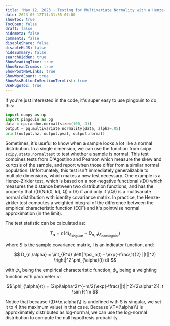 ```yaml
---
title: 'May 12, 2023 - Testing for Multivariate Normality with a Henze-Zirkler Test (In Python)'
date: 2023-05-12T11:31:55-07:00
showToc: true
TocOpen: false
draft: false
hidemeta: false
comments: false
disableShare: false
disableHLJS: false
hideSummary: false
searchHidden: true
ShowReadingTime: true
ShowBreadCrumbs: true
ShowPostNavLinks: true
ShowWordCount: true
ShowRssButtonInSectionTermList: true
UseHugoToc: true
---
```


If you're just interested in the code, it's super easy to use pingouin to do this:

```python
import numpy as np
import pingouin as pg
data = np.random.normal(size=(100, 3))
output = pg.multivariate_normality(data, alpha=.05)
print(output.hz, output.pval, output.normal)
```

Sometimes, it's useful to know when a sample looks a lot like a normal distribution. In a single dimension, we can use
the function from scipy `scipy.stats.normaltest` to test whether a sample is normal. This test combines tests from
D'Agostino and Pearson which measure the skew and kurtosis of the sample, and report when those differ from a similar
normal population. Unfortunately, this test isn't immediately generalizable to multiple dimensions, which makes a new
test necessary. One example is a Henze-Zirkler test, which is based on a non-negative functional \\(D\\) which measures the
distance between two distribution functions, and has the property that \\(D(Nd(0, Id), Q) = 0\\) if and only if \\(Q\\) is a
multivariate normal distribution with identity covariance matrix. In practice, the Henze-zirkler test computes a
weighted integral of the difference between the empirical characteristic function (ECF) and it's pointwise normal
approximation (in the limit).

The test statistic can be calculated as:

$$
T_{\alpha} = n\left(4I_{S_{singular}} + D_{n,\alpha}I_{S_{nonsingular}}\right)
$$

where $S$ is the sample covariance matrix, I is an indicator function, and:

$$
D_{n,\alpha} = \int_{R^d} \left| \psi_n(t) - \exp(-\frac{1}{2} ||t||^2) \right|^2  \phi_{\alpha}(t) dt
$$

with $\psi_n$ being the empirical characteristic function, $\phi_{\alpha}$ being a weighting function with parameter $\alpha$:

$$
\phi_{\alpha}(t) = (2\pi\alpha^2)^{-m/2}\exp(-\frac{||t||^2}{2\alpha^2}), t \sim R^m
$$

Notice that because \\(D*{n,\alpha}\\) is undefined with S is singular, we set it to 4 (the maximum value) in that case.
Because \\(T*{\alpha}\\) is approximately distributed as log-normal, we can use the log-normal distribution to compute
the null hypothesis probability.
